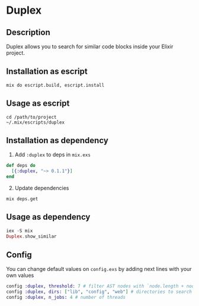 # Duplex

## Description

Duplex allows you to search for similar code blocks inside your Elixir project.

## Installation as escript

```
mix do escript.build, escript.install
```

## Usage as escript
```
cd /path/to/project
~/.mix/escripts/duplex
```

## Installation as dependency

1. Add `:duplex` to deps in `mix.exs`

```elixir
def deps do
  [{:duplex, "~> 0.1.1"}]
end
```
2. Update dependencies

```
mix deps.get
```

## Usage as dependency

```elixir
iex -S mix
Duplex.show_similar
```

## Config

You can change default values on `config.exs` by adding next lines with your own values

```elixir
config :duplex, threshold: 7 # filter AST nodes with `node.length + node.depth >= threshold`
config :duplex, dirs: ["lib", "config", "web"] # directories to search for Elixir source files
config :duplex, n_jobs: 4 # number of threads
```
